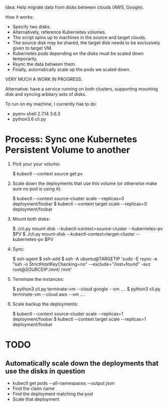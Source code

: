 Idea: Help migrate data from disks between clouds (AWS, Google).

How it works:

- Specify two disks.
- Alternatively, reference Kubernetes volumes.
- The script spins up to machines in the source and target clouds.
- The source disk may be shared, the target disk needs to be exclusively given to target VM.
- Kubernetes pods depending on the disks must be scaled down temporarily.
- Rsync the data between them.
- Finally, automatically scale up the pods we scaled down.


VERY MUCH A WORK IN PROGRESS.

Alternative: have a service running on both clusters, supporting mounting disk and syncing arbitary sets of disks.

To run on my machine, I currently hae to do:

- pyenv shell 2.7.14 3.6.3
- python3.6 cli.py


Process: Sync one Kubernetes Persistent Volume to another
=========================================================

1. Pick your your volume:

	$ kubectl --context source get pv

2. Scale down the deployments that use this volume (or otherwise make sure no pod is using it):

	$ kubectl --context source-cluster scale --replicas=0 deployment/foobar
	$ kubectl --context target scale --replicas=0 deployment/foobar

3. Mount both disks:

	$ ./cli.py mount-disk --kubectl-context=source-cluster --kubernetes-pv $PV
	$ ./cli.py mount-disk --kubectl-context=target-cluster --kubernetes-pv $PV

4. Sync:

    $ ssh-agent
    $ ssh-add
    $ ssh -A ubuntu@TARGETIP  'sudo -E rsync -e "ssh -o StrictHostKeyChecking=no" --exclude="/lost+found" -avz root@SOURCEIP:/mnt/ /mnt'

5. Terminate the instances:

	$ python3 cli.py terminate-vm --cloud google --vm ....
	$ python3 cli.py terminate-vm --cloud aws --vm ....

6. Scale backup the deployments:

	$ kubectl --context source-cluster scale --replicas=1 deployment/foobar
	$ kubectl --context target scale --replicas=1 deployment/foobar


TODO
====

Automatically scale down the deployments that use the disks in question
-----------------------------------------------------------------------

- kubectl get pods --all-namespaces --output json
- Find the claim name
- Find the deployment matching the pod
- Scale that deployment
